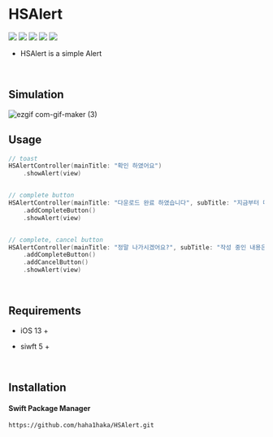 

# HSAlert 
<img src="https://img.shields.io/badge/Language-Swift-%23F05138"/> <img src="https://img.shields.io/badge/Platform-iOS13%2B-%23FC8019"/> <img src="https://img.shields.io/badge/SPM-compatible-success"/> <img src="https://img.shields.io/badge/License-MIT-inactive"/> <img src="https://img.shields.io/badge/Release-v1.0.1-blue"/>
* HSAlert is a simple Alert

<br/>



## Simulation

![ezgif com-gif-maker (3)](https://user-images.githubusercontent.com/106936018/209522543-71720747-c425-4514-b75d-0d213354c5ee.gif)

## Usage

```swift
// toast
HSAlertController(mainTitle: "확인 하였어요")
    .showAlert(view)


// complete button
HSAlertController(mainTitle: "다운로드 완료 하였습니다", subTitle: "지금부터 마음껏\n이용 하실 수 있습니다.")
    .addCompleteButton()
    .showAlert(view)


// complete, cancel button
HSAlertController(mainTitle: "정말 나가시겠어요?", subTitle: "작성 중인 내용은 임시저장되며\n언제든지 재등록이 가능합니다", font: UIFont.systemFont(ofSize: 20, weight: .semibold) )
    .addCompleteButton()
    .addCancelButton()
    .showAlert(view)
```



<br/>

## Requirements

* iOS 13 + 

* siwft 5 +

<br/>

## Installation

#### Swift Package Manager

```http
https://github.com/haha1haka/HSAlert.git
```


